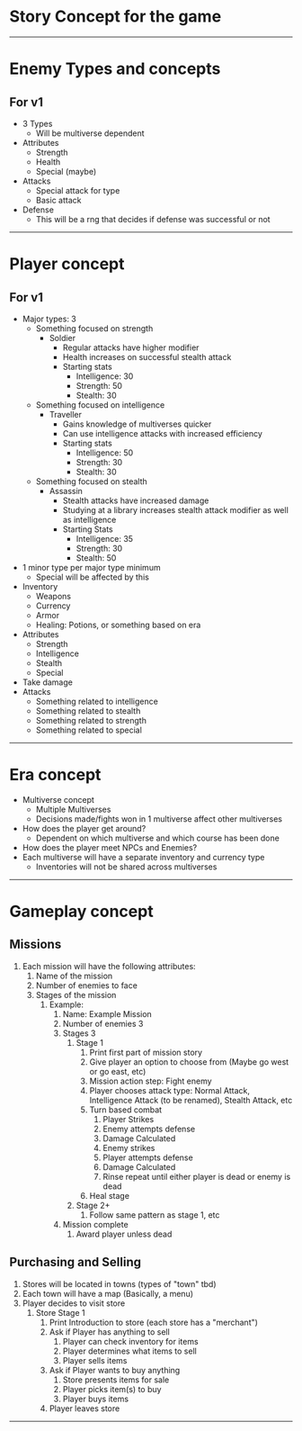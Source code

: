# Story Concept for the game
_____________________________________
# Enemy Types and concepts
## For v1
* 3 Types
  * Will be multiverse dependent
* Attributes
  * Strength
  * Health
  * Special (maybe)
* Attacks
  * Special attack for type
  * Basic attack
* Defense
  * This will be a rng that decides if defense was successful or not
______________________________________________________________________
# Player concept
## For v1
* Major types: 3
  * Something focused on strength
    * Soldier
      * Regular attacks have higher modifier
      * Health increases on successful stealth attack
      * Starting stats
        * Intelligence: 30
        * Strength: 50
        * Stealth: 30
  * Something focused on intelligence
    * Traveller
      * Gains knowledge of multiverses quicker
      * Can use intelligence attacks with increased efficiency
      * Starting stats
        * Intelligence: 50
        * Strength: 30
        * Stealth: 30
  * Something focused on stealth
    * Assassin
      * Stealth attacks have increased damage
      * Studying at a library increases stealth attack modifier as well as intelligence
      * Starting Stats
        * Intelligence: 35
        * Strength: 30
        * Stealth: 50
* 1 minor type per major type minimum
  * Special will be affected by this
* Inventory
  * Weapons
  * Currency
  * Armor
  * Healing: Potions, or something based on era
* Attributes
  * Strength
  * Intelligence
  * Stealth
  * Special
* Take damage
* Attacks
  * Something related to intelligence
  * Something related to stealth
  * Something related to strength
  * Something related to special
__________________________________
# Era concept
* Multiverse concept
  * Multiple Multiverses
  * Decisions made/fights won in 1 multiverse affect other multiverses
* How does the player get around?
  * Dependent on which multiverse and which course has been done
* How does the player meet NPCs and Enemies?
* Each multiverse will have a separate inventory and currency type
  * Inventories will not be shared across multiverses
__________________________________
# Gameplay concept
## Missions
1. Each mission will have the following attributes:
   1. Name of the mission
   2. Number of enemies to face
   3. Stages of the mission
      1. Example:
         1. Name: Example Mission
         2. Number of enemies 3
         3. Stages 3
            1. Stage 1
               1. Print first part of mission story
               2. Give player an option to choose from (Maybe go west or go east, etc)
               3. Mission action step: Fight enemy
               4. Player chooses attack type: Normal Attack, Intelligence Attack (to be renamed), Stealth Attack, etc
               5. Turn based combat
                  1. Player Strikes
                  2. Enemy attempts defense
                  3. Damage Calculated
                  4. Enemy strikes
                  5. Player attempts defense
                  6. Damage Calculated
                  7. Rinse repeat until either player is dead or enemy is dead
               6. Heal stage
            2. Stage 2+
               1. Follow same pattern as stage 1, etc
         4. Mission complete
            1. Award player unless dead
## Purchasing and Selling
1. Stores will be located in towns (types of "town" tbd)
2. Each town will have a map (Basically, a menu)
3. Player decides to visit store
   1. Store Stage 1
      1. Print Introduction to store (each store has a "merchant")
      2. Ask if Player has anything to sell
         1. Player can check inventory for items
         2. Player determines what items to sell
         3. Player sells items
      3. Ask if Player wants to buy anything
         1. Store presents items for sale
         2. Player picks item(s) to buy
         3. Player buys items
      4. Player leaves store
__________________________________